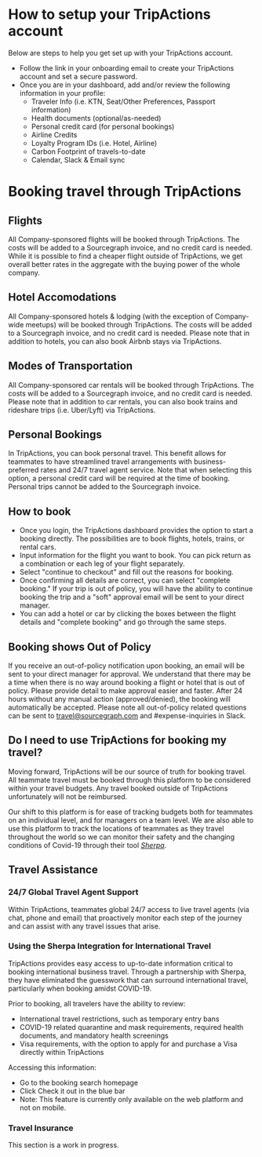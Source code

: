 # How to setup your TripActions account

Below are steps to help you get set up with your TripActions account.

- Follow the link in your onboarding email to create your TripActions account and set a secure password.
- Once you are in your dashboard, add and/or review the following information in your profile:
  - Traveler Info (i.e. KTN, Seat/Other Preferences, Passport information)
  - Health documents (optional/as-needed)
  - Personal credit card (for personal bookings)
  - Airline Credits
  - Loyalty Program IDs (i.e. Hotel, Airline)
  - Carbon Footprint of travels-to-date
  - Calendar, Slack & Email sync

# Booking travel through TripActions

## Flights

All Company-sponsored flights will be booked through TripActions. The costs will be added to a Sourcegraph invoice, and no credit card is needed. While it is possible to find a cheaper flight outside of TripActions, we get overall better rates in the aggregate with the buying power of the whole company.

## Hotel Accomodations

All Company-sponsored hotels & lodging (with the exception of Company-wide meetups) will be booked through TripActions. The costs will be added to a Sourcegraph invoice, and no credit card is needed. Please note that in addition to hotels, you can also book Airbnb stays via TripActions.

## Modes of Transportation

All Company-sponsored car rentals will be booked through TripActions. The costs will be added to a Sourcegraph invoice, and no credit card is needed. Please note that in addition to car rentals, you can also book trains and rideshare trips (i.e. Uber/Lyft) via TripActions.

## Personal Bookings

In TripActions, you can book personal travel. This benefit allows for teammates to have streamlined travel arrangements with business-preferred rates and 24/7 travel agent service. Note that when selecting this option, a personal credit card will be required at the time of booking. Personal trips cannot be added to the Sourcegraph invoice.

## How to book

- Once you login, the TripActions dashboard provides the option to start a booking directly. The possibilities are to book flights, hotels, trains, or rental cars.
- Input information for the flight you want to book. You can pick return as a combination or each leg of your flight separately.
- Select "continue to checkout" and fill out the reasons for booking.
- Once confirming all details are correct, you can select "complete booking." If your trip is out of policy, you will have the ability to continue booking the trip and a "soft" approval email will be sent to your direct manager.
- You can add a hotel or car by clicking the boxes between the flight details and "complete booking" and go through the same steps.

## Booking shows Out of Policy

If you receive an out-of-policy notification upon booking, an email will be sent to your direct manager for approval.
We understand that there may be a time when there is no way around booking a flight or hotel that is out of policy. Please provide detail to make approval easier and faster.
After 24 hours without any manual action (approved/denied), the booking will automatically be accepted.
Please note all out-of-policy related questions can be sent to travel@sourcegraph.com and #expense-inquiries in Slack.

## Do I need to use TripActions for booking my travel?

Moving forward, TripActions will be our source of truth for booking travel. All teammate travel must be booked through this platform to be considered within your travel budgets. Any travel booked outside of TripActions unfortunately will not be reimbursed.

Our shift to this platform is for ease of tracking budgets both for teammates on an individual level, and for managers on a team level. We are also able to use this platform to track the locations of teammates as they travel throughout the world so we can monitor their safety and the changing conditions of Covid-19 through their tool [_Sherpa_](https://tripactions.com/blog/tripactions-introduces-sherpa-integration-for-safer-travels).

## Travel Assistance

### 24/7 Global Travel Agent Support

Within TripActions, teammates global 24/7 access to live travel agents (via chat, phone and email) that proactively monitor each step of the journey and can assist with any travel issues that arise.

### Using the Sherpa Integration for International Travel

TripActions provides easy access to up-to-date information critical to booking international business travel. Through a partnership with Sherpa, they have eliminated the guesswork that can surround international travel, particularly when booking amidst COVID-19.

Prior to booking, all travelers have the ability to review:

- International travel restrictions, such as temporary entry bans
- COVID-19 related quarantine and mask requirements, required health documents, and mandatory health screenings
- Visa requirements, with the option to apply for and purchase a Visa directly within TripActions

Accessing this information:

- Go to the booking search homepage
- Click Check it out in the blue bar
- Note: This feature is currently only available on the web platform and not on mobile.

### Travel Insurance

This section is a work in progress.
